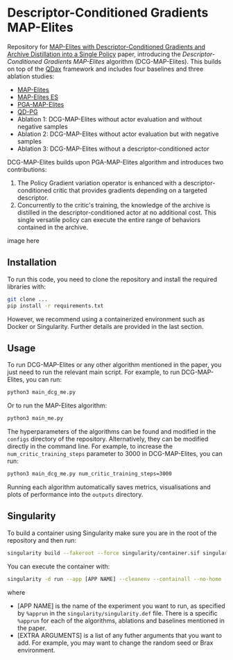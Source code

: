 # Descriptor-Conditioned Gradients MAP-Elites

Repository for [MAP-Elites with Descriptor-Conditioned Gradients and Archive Distillation into a Single Policy](https://arxiv.org/abs/) paper, introducing the _Descriptor-Conditioned Gradients MAP-Elites_ algorithm (DCG-MAP-Elites). This builds on top of the [QDax](https://github.com/adaptive-intelligent-robotics/QDax) framework and includes four baselines and three ablation studies:

- [MAP-Elites](https://arxiv.org/abs/1610.05729)
- [MAP-Elites ES](https://arxiv.org/abs/2003.01825)
- [PGA-MAP-Elites](https://hal.archives-ouvertes.fr/hal-03135723v2/file/PGA_MAP_Elites_GECCO.pdf)
- [QD-PG](https://arxiv.org/abs/2006.08505)
- Ablation 1: DCG-MAP-Elites without actor evaluation and without negative samples
- Ablation 2: DCG-MAP-Elites without actor evaluation but with negative samples
- Ablation 3: DCG-MAP-Elites without a descriptor-conditioned actor

DCG-MAP-Elites builds upon PGA-MAP-Elites algorithm and introduces two contributions:

1. The Policy Gradient variation operator is enhanced with a descriptor-conditioned critic that provides gradients depending on a targeted descriptor.
2. Concurrently to the critic's training, the knowledge of the archive is distilled in the descriptor-conditioned actor at no additional cost. This single versatile policy can execute the entire range of behaviors contained in the archive.

image here

## Installation

To run this code, you need to clone the repository and install the required libraries with:
```bash
git clone ...
pip install -r requirements.txt
```

However, we recommend using a containerized environment such as Docker or Singularity. Further details are provided in the last section.

## Usage

To run DCG-MAP-Elites or any other algorithm mentioned in the paper, you just need to run the relevant main script. For example, to run DCG-MAP-Elites, you can run:
```bash
python3 main_dcg_me.py
```

Or to run the MAP-Elites algorithm:
```bash
python3 main_me.py
```

The hyperparameters of the algorithms can be found and modified in the `configs` directory of the repository. Alternatively, they can be modified directly in the command line. For example, to increase the `num_critic_training_steps` parameter to 3000 in DCG-MAP-Elites, you can run:

```bash
python3 main_dcg_me.py num_critic_training_steps=3000
```

Running each algorithm automatically saves metrics, visualisations and plots of performance into the `outputs` directory.

## Singularity

To build a container using Singularity make sure you are in the root of the repository and then run:

```bash
singularity build --fakeroot --force singularity/container.sif singularity/singularity.def
```

You can execute the container with:

```bash
singularity -d run --app [APP NAME] --cleanenv --containall --no-home --nv container.sif [EXTRA ARGUMENTS]
```

where 
- [APP NAME] is the name of the experiment you want to run, as specified by `%apprun` in the `singularity/singularity.def` file. There is a specific `%apprun` for each of the algorithms, ablations and baselines mentioned in the paper.
- [EXTRA ARGUMENTS] is a list of any futher arguments that you want to add. For example, you may want to change the random seed or Brax environment.
